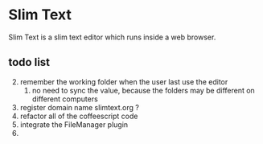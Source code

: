 # Slim Text

Slim Text is a slim text editor which runs inside a web browser.



## todo list

2. remember the working folder when the user last use the editor
    1. no need to sync the value, because the folders may be different on different computers
4. register domain name slimtext.org ?
5. refactor all of the coffeescript code
6. integrate the FileManager plugin
7.
